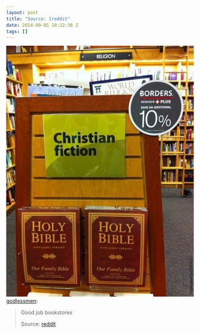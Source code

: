 ```yaml
---
layout: post
title: "Source: [reddit"
date: 2014-09-05 18:22:36 Z
tags: []
---
```

![](/media/2014/09/96716467949.jpg)
[godlessmen](http://godlessmen.tumblr.com/post/96715246458/good-job-bookstores-source-reddit):

> Good job bookstores
> 
> Source: [reddit](http://www.reddit.com/r/atheism/comments/2fgoh4/good_job_bookstores/)
